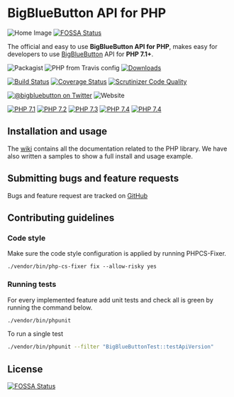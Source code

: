 # BigBlueButton API for PHP

![Home Image](https://raw.githubusercontent.com/wiki/bigbluebutton/bigbluebutton-api-php/images/header.png)
[![FOSSA Status](https://app.fossa.com/api/projects/git%2Bgithub.com%2Fbigbluebutton%2Fbigbluebutton-api-php.svg?type=shield)](https://app.fossa.com/projects/git%2Bgithub.com%2Fbigbluebutton%2Fbigbluebutton-api-php?ref=badge_shield)

The official and easy to use **BigBlueButton API for PHP**, makes easy for developers to use [BigBlueButton][bbb] API for **PHP 7.1+**.

![Packagist](https://img.shields.io/packagist/v/bigbluebutton/bigbluebutton-api-php.svg?label=release)
![PHP from Travis config](https://img.shields.io/travis/php-v/bigbluebutton/bigbluebutton-api-php.svg)
[![Downloads](https://img.shields.io/packagist/dt/bigbluebutton/bigbluebutton-api-php.svg?style=flat-square)](https://packagist.org/packages/bigbluebutton/bigbluebutton-api-php)

[![Build Status](https://travis-ci.org/bigbluebutton/bigbluebutton-api-php.svg?branch=master)](https://travis-ci.org/bigbluebutton/bigbluebutton-api-php)
[![Coverage Status](https://coveralls.io/repos/github/bigbluebutton/bigbluebutton-api-php/badge.svg?branch=master)](https://coveralls.io/github/bigbluebutton/bigbluebutton-api-php?branch=master)
[![Scrutinizer Code Quality](https://scrutinizer-ci.com/g/bigbluebutton/bigbluebutton-api-php/badges/quality-score.png?b=master)](https://scrutinizer-ci.com/g/bigbluebutton/bigbluebutton-api-php/?branch=master)

[![@bigbluebutton on Twitter](https://img.shields.io/badge/twitter-%40bigbluebutton-blue.svg?style=flat)](https://twitter.com/bigbluebutton)
![Website](https://img.shields.io/website-up-down-green-red/http/bigbluebutton.org.svg?label=BigBlueButton.org)

[![PHP 7.1](https://img.shields.io/badge/php-7.1-f33.svg?style=flat-square)](https://php.net/)
[![PHP 7.2](https://img.shields.io/badge/php-7.2-f33.svg?style=flat-square)](https://php.net/)
[![PHP 7.3](https://img.shields.io/badge/php-7.3-f93.svg?style=flat-square)](https://php.net/)
[![PHP 7.4](https://img.shields.io/badge/php-7.4-9c9.svg?style=flat-square)](https://php.net/)
[![PHP 7.4](https://img.shields.io/badge/php-8.0-9c9.svg?style=flat-square)](https://php.net/)

## Installation and usage

The [wiki] contains all the documentation related to the PHP library. We have also written a samples to show a full
install and usage example.

## Submitting bugs and feature requests

Bugs and feature request are tracked on [GitHub](https://github.com/bigbluebutton/bigbluebutton-api-php/issues)

## Contributing guidelines
### Code style

Make sure the code style configuration is applied by running PHPCS-Fixer.

```
./vendor/bin/php-cs-fixer fix --allow-risky yes
```

### Running tests

For every implemented feature add unit tests and check all is green by running the command below.

```bash
./vendor/bin/phpunit
```

To run a single test

```bash
./vendor/bin/phpunit --filter "BigBlueButtonTest::testApiVersion"
```

[bbb]: http://bigbluebutton.org
[composer]: https://getcomposer.org
[INSTALL]: samples/README.md
[wiki]: https://github.com/bigbluebutton/bigbluebutton-api-php/wiki

## License
[![FOSSA Status](https://app.fossa.com/api/projects/git%2Bgithub.com%2Fbigbluebutton%2Fbigbluebutton-api-php.svg?type=large)](https://app.fossa.com/projects/git%2Bgithub.com%2Fbigbluebutton%2Fbigbluebutton-api-php?ref=badge_large)